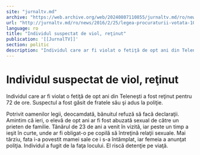 ```yaml
---
site: "jurnaltv.md"
archive: "https://web.archive.org/web/20240807110855/jurnaltv.md/ro/news/2016/2/25/legea-procuraturii-votata-10194982/"
url: "http://jurnaltv.md/ro/news/2016/2/25/legea-procuraturii-votata-10194982/"
language: ro
title: "Individul suspectat de viol, reţinut"
publication: '[[JurnalTV]]'
section: politic
description: "Individul care ar fi violat o fetiţă de opt ani din Teleneşti a fost reţinut pentru 72 de ore. Suspectul a fost găsit de fratele său şi adus la poliţie."
---
```


# Individul suspectat de viol, reţinut

Individul care ar fi violat o fetiţă de opt ani din Teleneşti a fost reţinut pentru 72 de ore. Suspectul a fost găsit de fratele său şi adus la poliţie.

Potrivit oamenilor legii, deocamdată, bănuitul refuză să facă declaraţii. Amintim că ieri, o elevă de opt ani ar fi fost abuzată sexual de către un prieten de familie. Tânărul de 23 de ani a venit în vizită, iar peste un timp a ieşit în curte, unde ar fi obligat-o pe copilă să întreţină relaţii sexuale. Mai târziu, fata i-a povestit mamei sale ce i s-a întâmplat, iar femeia a anunţat poliţia. Individul a fugit de la faţa locului. El riscă detenţie pe viaţă.